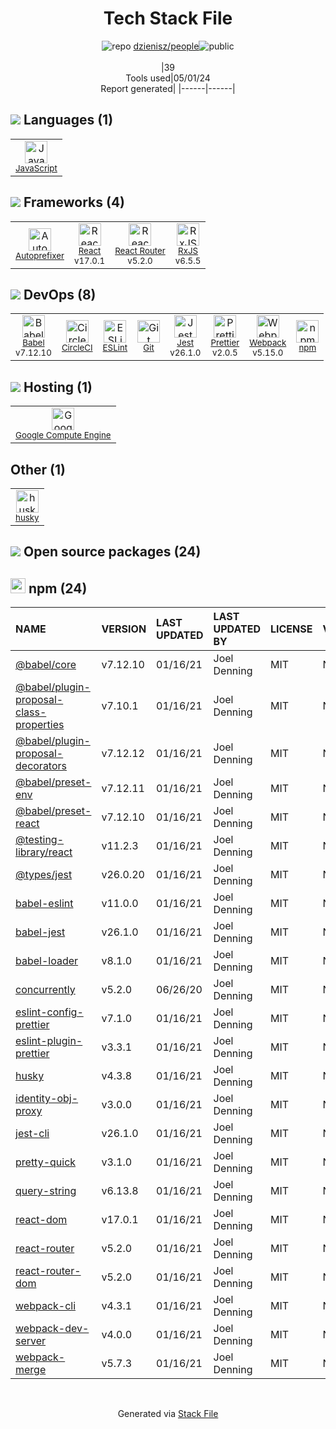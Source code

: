 <!--
&lt;--- Readme.md Snippet without images Start ---&gt;
## Tech Stack
dzienisz/people is built on the following main stack:

- [JavaScript](https://developer.mozilla.org/en-US/docs/Web/JavaScript) – Languages
- [Autoprefixer](https://github.com/postcss/autoprefixer) – CSS Pre-processors / Extensions
- [React](https://reactjs.org/) – Javascript UI Libraries
- [React Router](https://github.com/rackt/react-router) – JavaScript Framework Components
- [RxJS](http://reactivex.io/rxjs/) – Concurrency Frameworks
- [Babel](http://babeljs.io/) – JavaScript Compilers
- [CircleCI](https://circleci.com/) – Continuous Integration
- [ESLint](http://eslint.org/) – Code Review
- [Jest](http://facebook.github.io/jest/) – Javascript Testing Framework
- [Prettier](https://prettier.io/) – Code Review
- [Webpack](http://webpack.js.org) – JS Build Tools / JS Task Runners
- [Google Compute Engine](https://cloud.google.com/products/compute-engine/) – Cloud Hosting

Full tech stack [here](/techstack.md)

&lt;--- Readme.md Snippet without images End ---&gt;

&lt;--- Readme.md Snippet with images Start ---&gt;
## Tech Stack
dzienisz/people is built on the following main stack:

- <img width='25' height='25' src='https://img.stackshare.io/service/1209/javascript.jpeg' alt='JavaScript'/> [JavaScript](https://developer.mozilla.org/en-US/docs/Web/JavaScript) – Languages
- <img width='25' height='25' src='https://img.stackshare.io/service/2202/72d087642cfce6fef6f2dabec5bf49e8_400x400.png' alt='Autoprefixer'/> [Autoprefixer](https://github.com/postcss/autoprefixer) – CSS Pre-processors / Extensions
- <img width='25' height='25' src='https://img.stackshare.io/service/1020/OYIaJ1KK.png' alt='React'/> [React](https://reactjs.org/) – Javascript UI Libraries
- <img width='25' height='25' src='https://img.stackshare.io/service/3350/8261421.png' alt='React Router'/> [React Router](https://github.com/rackt/react-router) – JavaScript Framework Components
- <img width='25' height='25' src='https://img.stackshare.io/service/1796/984368.png' alt='RxJS'/> [RxJS](http://reactivex.io/rxjs/) – Concurrency Frameworks
- <img width='25' height='25' src='https://img.stackshare.io/service/2739/-1wfGjNw.png' alt='Babel'/> [Babel](http://babeljs.io/) – JavaScript Compilers
- <img width='25' height='25' src='https://img.stackshare.io/service/190/CvqrSSFs_400x400.jpg' alt='CircleCI'/> [CircleCI](https://circleci.com/) – Continuous Integration
- <img width='25' height='25' src='https://img.stackshare.io/service/3337/Q4L7Jncy.jpg' alt='ESLint'/> [ESLint](http://eslint.org/) – Code Review
- <img width='25' height='25' src='https://img.stackshare.io/service/830/jest.png' alt='Jest'/> [Jest](http://facebook.github.io/jest/) – Javascript Testing Framework
- <img width='25' height='25' src='https://img.stackshare.io/service/7035/default_66f265943abed56bcdbfca1c866a4261b1fbb063.jpg' alt='Prettier'/> [Prettier](https://prettier.io/) – Code Review
- <img width='25' height='25' src='https://img.stackshare.io/service/1682/IMG_4636.PNG' alt='Webpack'/> [Webpack](http://webpack.js.org) – JS Build Tools / JS Task Runners
- <img width='25' height='25' src='https://img.stackshare.io/service/518/s01TMTGn.png' alt='Google Compute Engine'/> [Google Compute Engine](https://cloud.google.com/products/compute-engine/) – Cloud Hosting

Full tech stack [here](/techstack.md)

&lt;--- Readme.md Snippet with images End ---&gt;
-->
<div align="center">

# Tech Stack File
![](https://img.stackshare.io/repo.svg "repo") [dzienisz/people](https://github.com/dzienisz/people)![](https://img.stackshare.io/public_badge.svg "public")
<br/><br/>
|39<br/>Tools used|05/01/24 <br/>Report generated|
|------|------|
</div>

## <img src='https://img.stackshare.io/languages.svg'/> Languages (1)
<table><tr>
  <td align='center'>
  <img width='36' height='36' src='https://img.stackshare.io/service/1209/javascript.jpeg' alt='JavaScript'>
  <br>
  <sub><a href="https://developer.mozilla.org/en-US/docs/Web/JavaScript">JavaScript</a></sub>
  <br>
  <sub></sub>
</td>

</tr>
</table>

## <img src='https://img.stackshare.io/frameworks.svg'/> Frameworks (4)
<table><tr>
  <td align='center'>
  <img width='36' height='36' src='https://img.stackshare.io/service/2202/72d087642cfce6fef6f2dabec5bf49e8_400x400.png' alt='Autoprefixer'>
  <br>
  <sub><a href="https://github.com/postcss/autoprefixer">Autoprefixer</a></sub>
  <br>
  <sub></sub>
</td>

<td align='center'>
  <img width='36' height='36' src='https://img.stackshare.io/service/1020/OYIaJ1KK.png' alt='React'>
  <br>
  <sub><a href="https://reactjs.org/">React</a></sub>
  <br>
  <sub>v17.0.1</sub>
</td>

<td align='center'>
  <img width='36' height='36' src='https://img.stackshare.io/service/3350/8261421.png' alt='React Router'>
  <br>
  <sub><a href="https://github.com/rackt/react-router">React Router</a></sub>
  <br>
  <sub>v5.2.0</sub>
</td>

<td align='center'>
  <img width='36' height='36' src='https://img.stackshare.io/service/1796/984368.png' alt='RxJS'>
  <br>
  <sub><a href="http://reactivex.io/rxjs/">RxJS</a></sub>
  <br>
  <sub>v6.5.5</sub>
</td>

</tr>
</table>

## <img src='https://img.stackshare.io/devops.svg'/> DevOps (8)
<table><tr>
  <td align='center'>
  <img width='36' height='36' src='https://img.stackshare.io/service/2739/-1wfGjNw.png' alt='Babel'>
  <br>
  <sub><a href="http://babeljs.io/">Babel</a></sub>
  <br>
  <sub>v7.12.10</sub>
</td>

<td align='center'>
  <img width='36' height='36' src='https://img.stackshare.io/service/190/CvqrSSFs_400x400.jpg' alt='CircleCI'>
  <br>
  <sub><a href="https://circleci.com/">CircleCI</a></sub>
  <br>
  <sub></sub>
</td>

<td align='center'>
  <img width='36' height='36' src='https://img.stackshare.io/service/3337/Q4L7Jncy.jpg' alt='ESLint'>
  <br>
  <sub><a href="http://eslint.org/">ESLint</a></sub>
  <br>
  <sub></sub>
</td>

<td align='center'>
  <img width='36' height='36' src='https://img.stackshare.io/service/1046/git.png' alt='Git'>
  <br>
  <sub><a href="http://git-scm.com/">Git</a></sub>
  <br>
  <sub></sub>
</td>

<td align='center'>
  <img width='36' height='36' src='https://img.stackshare.io/service/830/jest.png' alt='Jest'>
  <br>
  <sub><a href="http://facebook.github.io/jest/">Jest</a></sub>
  <br>
  <sub>v26.1.0</sub>
</td>

<td align='center'>
  <img width='36' height='36' src='https://img.stackshare.io/service/7035/default_66f265943abed56bcdbfca1c866a4261b1fbb063.jpg' alt='Prettier'>
  <br>
  <sub><a href="https://prettier.io/">Prettier</a></sub>
  <br>
  <sub>v2.0.5</sub>
</td>

<td align='center'>
  <img width='36' height='36' src='https://img.stackshare.io/service/1682/IMG_4636.PNG' alt='Webpack'>
  <br>
  <sub><a href="http://webpack.js.org">Webpack</a></sub>
  <br>
  <sub>v5.15.0</sub>
</td>

<td align='center'>
  <img width='36' height='36' src='https://img.stackshare.io/service/1120/lejvzrnlpb308aftn31u.png' alt='npm'>
  <br>
  <sub><a href="https://www.npmjs.com/">npm</a></sub>
  <br>
  <sub></sub>
</td>

</tr>
</table>

## <img src='https://img.stackshare.io/hosting.svg'/> Hosting (1)
<table><tr>
  <td align='center'>
  <img width='36' height='36' src='https://img.stackshare.io/service/518/s01TMTGn.png' alt='Google Compute Engine'>
  <br>
  <sub><a href="https://cloud.google.com/products/compute-engine/">Google Compute Engine</a></sub>
  <br>
  <sub></sub>
</td>

</tr>
</table>

## Other (1)
<table><tr>
  <td align='center'>
  <img width='36' height='36' src='https://img.stackshare.io/service/9527/5502029.jpeg' alt='husky'>
  <br>
  <sub><a href="https://github.com/typicode/husky">husky</a></sub>
  <br>
  <sub></sub>
</td>

</tr>
</table>


## <img src='https://img.stackshare.io/group.svg' /> Open source packages (24)</h2>

## <img width='24' height='24' src='https://img.stackshare.io/service/1120/lejvzrnlpb308aftn31u.png'/> npm (24)

|NAME|VERSION|LAST UPDATED|LAST UPDATED BY|LICENSE|VULNERABILITIES|
|:------|:------|:------|:------|:------|:------|
|[@babel/core](https://www.npmjs.com/@babel/core)|v7.12.10|01/16/21|Joel Denning |MIT|N/A|
|[@babel/plugin-proposal-class-properties](https://www.npmjs.com/@babel/plugin-proposal-class-properties)|v7.10.1|01/16/21|Joel Denning |MIT|N/A|
|[@babel/plugin-proposal-decorators](https://www.npmjs.com/@babel/plugin-proposal-decorators)|v7.12.12|01/16/21|Joel Denning |MIT|N/A|
|[@babel/preset-env](https://www.npmjs.com/@babel/preset-env)|v7.12.11|01/16/21|Joel Denning |MIT|N/A|
|[@babel/preset-react](https://www.npmjs.com/@babel/preset-react)|v7.12.10|01/16/21|Joel Denning |MIT|N/A|
|[@testing-library/react](https://www.npmjs.com/@testing-library/react)|v11.2.3|01/16/21|Joel Denning |MIT|N/A|
|[@types/jest](https://www.npmjs.com/@types/jest)|v26.0.20|01/16/21|Joel Denning |MIT|N/A|
|[babel-eslint](https://www.npmjs.com/babel-eslint)|v11.0.0|01/16/21|Joel Denning |MIT|N/A|
|[babel-jest](https://www.npmjs.com/babel-jest)|v26.1.0|01/16/21|Joel Denning |MIT|N/A|
|[babel-loader](https://www.npmjs.com/babel-loader)|v8.1.0|01/16/21|Joel Denning |MIT|N/A|
|[concurrently](https://www.npmjs.com/concurrently)|v5.2.0|06/26/20|Joel Denning |MIT|N/A|
|[eslint-config-prettier](https://www.npmjs.com/eslint-config-prettier)|v7.1.0|01/16/21|Joel Denning |MIT|N/A|
|[eslint-plugin-prettier](https://www.npmjs.com/eslint-plugin-prettier)|v3.3.1|01/16/21|Joel Denning |MIT|N/A|
|[husky](https://www.npmjs.com/husky)|v4.3.8|01/16/21|Joel Denning |MIT|N/A|
|[identity-obj-proxy](https://www.npmjs.com/identity-obj-proxy)|v3.0.0|01/16/21|Joel Denning |MIT|N/A|
|[jest-cli](https://www.npmjs.com/jest-cli)|v26.1.0|01/16/21|Joel Denning |MIT|N/A|
|[pretty-quick](https://www.npmjs.com/pretty-quick)|v3.1.0|01/16/21|Joel Denning |MIT|N/A|
|[query-string](https://www.npmjs.com/query-string)|v6.13.8|01/16/21|Joel Denning |MIT|N/A|
|[react-dom](https://www.npmjs.com/react-dom)|v17.0.1|01/16/21|Joel Denning |MIT|N/A|
|[react-router](https://www.npmjs.com/react-router)|v5.2.0|01/16/21|Joel Denning |MIT|N/A|
|[react-router-dom](https://www.npmjs.com/react-router-dom)|v5.2.0|01/16/21|Joel Denning |MIT|N/A|
|[webpack-cli](https://www.npmjs.com/webpack-cli)|v4.3.1|01/16/21|Joel Denning |MIT|N/A|
|[webpack-dev-server](https://www.npmjs.com/webpack-dev-server)|v4.0.0|01/16/21|Joel Denning |MIT|N/A|
|[webpack-merge](https://www.npmjs.com/webpack-merge)|v5.7.3|01/16/21|Joel Denning |MIT|N/A|

<br/>
<div align='center'>

Generated via [Stack File](https://github.com/marketplace/stack-file)
